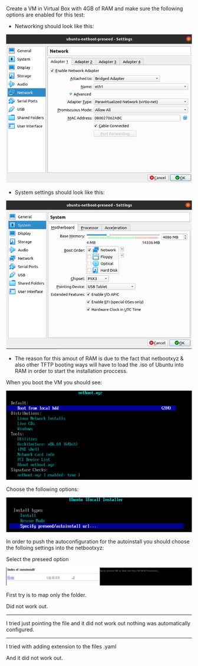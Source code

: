 
Create a VM in Virtual Box with 4GB of RAM and make sure the following options are enabled for this test:

- Networking should look like this:

![Network](https://github.com/nickkostov/autoinstall/blob/main/autoinstall-subiquity/files/networking.png)

- System settings should look like this:

![System](https://github.com/nickkostov/autoinstall/blob/main/autoinstall-subiquity/files/vmnetworkboot.png)

- The reason for this amout of RAM is due to the fact that netbootxyz & also other TFTP booting ways will have to load the .iso of Ubuntu into RAM in order to start the installation proccess.

When you boot the VM you should see:

![Boot](https://github.com/nickkostov/autoinstall/blob/main/autoinstall-subiquity/files/boot.png)

Choose the following options:

![Option](https://github.com/nickkostov/autoinstall/blob/main/autoinstall-subiquity/files/option.png)

In order to push the autoconfiguration for the autoinstall you should choose the folloing settings into the netbootxyz:

Select the preseed option

![Optaution](https://github.com/nickkostov/autoinstall/blob/main/autoinstall-subiquity/files/autoin.png)

First try is to map only the folder.

Did not work out.

-----------------------------------------------------------------------------------------------------------------------------

I tried just pointing the file and it did not work out nothing was automatically configured.


-----------------------------------------------------------------------------------------------------------------------------
I tried with adding extension to the files .yaml 

And it did not work out.
